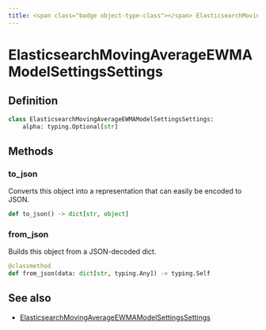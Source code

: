 ```yaml
---
title: <span class="badge object-type-class"></span> ElasticsearchMovingAverageEWMAModelSettingsSettings
---
```

# <span class="badge object-type-class"></span> ElasticsearchMovingAverageEWMAModelSettingsSettings

## Definition

```python
class ElasticsearchMovingAverageEWMAModelSettingsSettings:
    alpha: typing.Optional[str]
```
## Methods

### <span class="badge object-method"></span> to_json

Converts this object into a representation that can easily be encoded to JSON.

```python
def to_json() -> dict[str, object]
```

### <span class="badge object-method"></span> from_json

Builds this object from a JSON-decoded dict.

```python
@classmethod
def from_json(data: dict[str, typing.Any]) -> typing.Self
```

## See also

 * <span class="badge builder"></span> [ElasticsearchMovingAverageEWMAModelSettingsSettings](./builder-ElasticsearchMovingAverageEWMAModelSettingsSettings.md)
